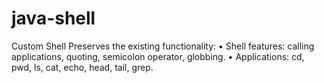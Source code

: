 # java-shell
Custom Shell
Preserves the existing functionality:
  •	Shell features: calling applications, quoting, semicolon operator, globbing.
  •	Applications: cd, pwd, ls, cat, echo, head, tail, grep.
